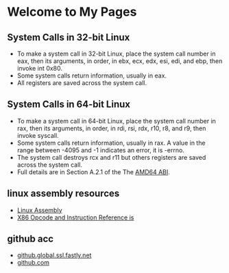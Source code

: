 # Welcome to My Pages

## System Calls in 32-bit Linux
- To make a system call in 32-bit Linux, place the system call number in eax, then its arguments, in order, in ebx, ecx, edx, esi, edi, and ebp, then invoke int 0x80.
- Some system calls return information, usually in eax.
- All registers are saved across the system call.

## System Calls in 64-bit Linux
- To make a system call in 64-bit Linux, place the system call number in rax, then its arguments, in order, in rdi, rsi, rdx, r10, r8, and r9, then invoke syscall.
- Some system calls return information, usually in rax. A value in the range between -4095 and -1 indicates an error, it is -errno.
- The system call destroys rcx and r11 but others registers are saved across the system call.
- Full details are in Section A.2.1 of the The [AMD64 ABI](http://www.x86-64.org/documentation/abi.pdf).

## linux assembly resources
- [Linux Assembly](http://asm.sourceforge.net/)
- [X86 Opcode and Instruction Reference is](http://ref.x86asm.net/)

## github acc
- [github.global.ssl.fastly.net](http://github.global.ssl.fastly.net.ipaddress.com/#ipinfo)
- [github.com](https://github.com.ipaddress.com/#ipinfo)
